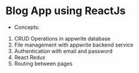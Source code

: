 # Blog App using ReactJs

- Concepts:
1. CRUD Operations in appwrite database
2. File management with appwrite backend service
3. Authentication with email and password
4. React Redux
5. Routing between pages
